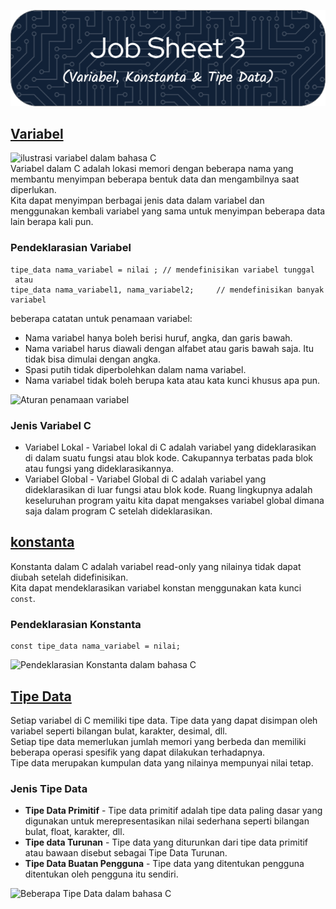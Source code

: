 ![Job Sheet 3](https://github.com/Zyxcid/Praktikum_Algoritma/blob/main/Images/JS3.png)
## [Variabel](https://www.geeksforgeeks.org/variables-in-c/)
![ilustrasi variabel dalam bahasa C](https://s3.studytonight.com/tutorials/uploads/pictures/1632807040-.png)  
Variabel dalam C adalah lokasi memori dengan beberapa nama yang membantu menyimpan beberapa bentuk data dan mengambilnya saat diperlukan.  
Kita dapat menyimpan berbagai jenis data dalam variabel dan menggunakan kembali variabel yang sama untuk menyimpan beberapa data lain berapa kali pun.  
  
### Pendeklarasian Variabel
```
tipe_data nama_variabel = nilai ; // mendefinisikan variabel tunggal   
 atau   
tipe_data nama_variabel1, nama_variabel2;     // mendefinisikan banyak variabel  
```
beberapa catatan untuk penamaan variabel:
* Nama variabel hanya boleh berisi huruf, angka, dan garis bawah.
* Nama variabel harus diawali dengan alfabet atau garis bawah saja. Itu tidak bisa dimulai dengan angka.
* Spasi putih tidak diperbolehkan dalam nama variabel.
* Nama variabel tidak boleh berupa kata atau kata kunci khusus apa pun.

![Aturan penamaan variabel](https://media.geeksforgeeks.org/wp-content/uploads/20221202181520/Cvariables2.png)

### Jenis Variabel C
+ Variabel Lokal - Variabel lokal di C adalah variabel yang dideklarasikan di dalam suatu fungsi atau blok kode.
Cakupannya terbatas pada blok atau fungsi yang dideklarasikannya.  
+ Variabel Global - Variabel Global di C adalah variabel yang dideklarasikan di luar fungsi atau blok kode.
Ruang lingkupnya adalah keseluruhan program yaitu kita dapat mengakses variabel global dimana saja dalam program C setelah dideklarasikan.

## [konstanta](https://www.geeksforgeeks.org/constants-in-c/)
Konstanta dalam C adalah variabel read-only yang nilainya tidak dapat diubah setelah didefinisikan.  
Kita dapat mendeklarasikan variabel konstan menggunakan kata kunci `const`.  
### Pendeklarasian Konstanta
```
const tipe_data nama_variabel = nilai;  
```
![Pendeklarasian Konstanta dalam bahasa C](https://media.geeksforgeeks.org/wp-content/uploads/20230306220005/how-to-declare-constants-in-c.png)  

## [Tipe Data](https://www.geeksforgeeks.org/data-types-in-c/)  
Setiap variabel di C memiliki tipe data. Tipe data yang dapat disimpan oleh variabel seperti bilangan bulat, karakter, desimal, dll.   
Setiap tipe data memerlukan jumlah memori yang berbeda dan memiliki beberapa operasi spesifik yang dapat dilakukan terhadapnya.  
Tipe data merupakan kumpulan data yang nilainya mempunyai nilai tetap.  

### Jenis Tipe Data  
- **Tipe Data Primitif** - Tipe data primitif adalah tipe data paling dasar yang digunakan untuk merepresentasikan nilai sederhana seperti bilangan bulat, float, karakter, dll.  
- **Tipe data Turunan** - Tipe data yang diturunkan dari tipe data primitif atau bawaan disebut sebagai Tipe Data Turunan.  
- **Tipe Data Buatan Pengguna**	- Tipe data yang ditentukan pengguna ditentukan oleh pengguna itu sendiri.  

![Beberapa Tipe Data dalam bahasa C](https://media.geeksforgeeks.org/wp-content/uploads/20220808115138/DatatypesInC.jpg)
